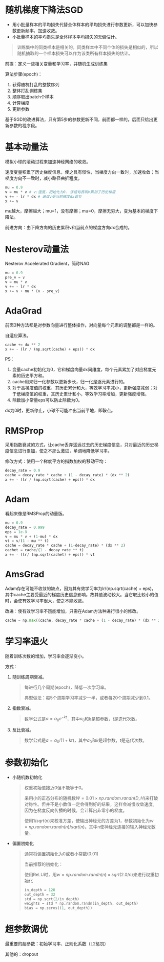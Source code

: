 # 随机梯度下降法SGD

* 用小批量样本的平均损失代替全体样本的平均损失进行参数更新，可以加快参数更新频率，加速收敛。
* 小批量样本的平均损失是全体样本平均损失的无偏估计。



> 训练集中的同类样本是相关的，同类样本中不同个体的损失是相似的，所以随机抽取的一个样本损失可以作为该类所有样本损失的估计。



前提：定义一些相关变量和学习率，并随机生成训练集

算法步骤(epoch)：

1. 获得随机打乱的整数序列
2. 整体打乱训练集
3. 顺序取出batch个样本
4. 计算梯度
5. 更新参数



基于SGD的改进算法，只有第5步的参数更新不同，前面都一样的，后面只给出更新参数的程序段。

# 基本动量法

模拟小球的滚动过程来加速神经网络的收敛。

速度变量积累了历史梯度信息，使之具有惯性，当梯度方向一致时，加速收敛；当梯度方向不一致时，减小路径曲折程度。



```python
mu = 0.9
v = mu * v # v:速度，初始化为0. 该语句表明v累加了历史梯度
v += - lr * dx # 速度v受当前梯度dx调节
x += v
```



mu越大，摩擦越大；mu=1，没有摩擦；mu=0，摩擦无穷大，变为基本的梯度下降法。



前进方向：由下降方向的历史累积v和当前点的梯度方向dx合成的。



# Nesterov动量法

Nesterov Accelerated Gradient，简称NAG



```python
mu = 0.9
pre_v = v
v = mu * v
v += - lr * dx
x += v + mu * (v - pre_v)
```



# AdaGrad

前面3种方法都是对参数向量进行整体操作，对向量每个元素的调整都是一样的。



自适应算法。



```python
cache += dx ** 2
x += - (lr / (np.sqrt(cache) + eps)) * dx
```

PS：

1. 变量cache初始化为0，它和梯度向量dx同维度，每个元素累加了对应梯度元素的历史平方和。
2. cache用来归一化参数以更新步长，归一化是逐元素进行的。
3. 对于高梯度值的权重，其历史累计和大，等效学习率减小，更新强度减弱；对于低梯度值的权重，其历史累计和小，等效学习率增加，更新强度增强。
4. 除数加小常量eps可以防止除数为0。



dx为0时，更新停止，小球不可能冲出当前平地，即鞍点。



# RMSProp

采用指数衰减的方式，让cache丢弃遥远过去的历史梯度信息，只对最近的历史梯度信息进行累加，使之不那么激进，单调地降低学习率。

修改方式：使用一个梯度平方的指数加权的移动平均：

```python
decay_rate = 0.9
cache = decay_rate * cache + (1 - decay_rate) * (dx ** 2)
x += - (lr / (np.sqrt(cache) + eps)) * dx
```



# Adam

看起来像是RMSProp的动量版。



```python
mu = 0.9
decay_rate = 0.999
eps = 1e-8
v = mu * v + (1-mu) * dx
vt = v/(1 - mu ** t)
cache = decay_rate * cache + (1-decay_rate) * (dx ** 2)
cachet = cache/(1 - decay_rate ** t)
x += - (lr/ (np.sqrt(cachet) + eps)) * vt
```



# AmsGrad

Adam存在可能不收敛的缺点，因为其有效学习率为lr/(np.sqrt(cache) + eps)，其中cache主要受最近的梯度历史信息影响，故其值波动较大。当它取比较小的值时，会使有效学习率很大，使之不能收敛。

改进：使有效学习率不饿能增加，只需在Adam方法种进行很小的修改。

```python
cache = np.max((cache, decay_rate * cache + (1 - decay_rate) * (dx ** 2)))
```



# 学习率退火

随着训练次数的增加，学习率会逐渐变小。

方式：

1. 随训练周期衰减。

   > 每进行几个周期(epoch)，降低一次学习率。
   >
   > 典型做法：每5个周期学习率减少一半，或者每20个周期减少到0.1。

2. 指数衰减。

   > 数学公式是$a=a_0 e^{-kt}$，其中$a_0$和$k$是超参数，$t$是迭代次数。

3. 反比衰减。

   > 数学公式是$a=a_0/{(1+kt)}$，其中$a_0$和$k$是超参数，$t$是迭代次数。



# 参数初始化

* 小随机数初始化

  > 权重初始值接近0但不能等于0。
  >
  > 采用小的正态分布的随机数$W=0.01 \times np.random.randn(D,H)$来打破对称性。但并不是小数值一定会得到好的结果，这样会减慢收敛速度。因为在梯度反向传播的时候，会计算出非常小的梯度。
  >
  > 使用$1/sqrt(n)$来校准方差，使输出神经元的方差为1，参数初始化为$w=np.random.randn(n)/sqrt(n)$，其中n使神经元连接的输入神经元数量。

* 偏置初始化

  > 通常将偏置初始化为0或者小常数(0.01)
  >
  > 当前推荐的初始化：
  >
  > 使用ReLU时，用$w=np.random.randn(n) \times sqrt(2.0/n)$来进行权重初始化
  >
  > ```python
  > in_depth = 128
  > out_depth = 32
  > std = np.sqrt(2/in_depth)
  > weights = std * np.random.randn(in_depth, out_depth)
  > bias = np.zeros((1, out_depth))
  > ```



# 超参数调优

最重要的超参数：初始学习率、正则化系数（L2惩罚）

其他的：dropout

